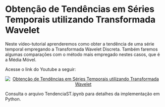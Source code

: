 # Obtenção de Tendências em Séries Temporais utilizando Transformada Wavelet
<p>Neste vídeo-tutorial aprenderemos como obter a tendência de uma série temporal empregando a Transformada Wavelet Discreta. Também faremos algumas comparações com o método mais empregado nestes casos, que é a Média Móvel.</p>
<p>Acesse o link do Youtube a seguir:</p>
<div align="center">
  <a href="https://www.youtube.com/watch?v=LNm_d6Te76U"><img src="https://img.youtube.com/vi/LNm_d6Te76U/0.jpg" alt="Obtenção de Tendências em Séries Temporais utilizando Transformada Wavelet"></a>
</div>
<p>Consulta o arquivo TendenciaST.ipynb para detalhes da implementação em Python.</p>
